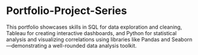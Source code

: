 # Portfolio-Project-Series
This portfolio showcases skills in SQL for data exploration and cleaning, Tableau for creating interactive dashboards, and Python for statistical analysis and visualizing correlations using libraries like Pandas and Seaborn—demonstrating a well-rounded data analysis toolkit.

